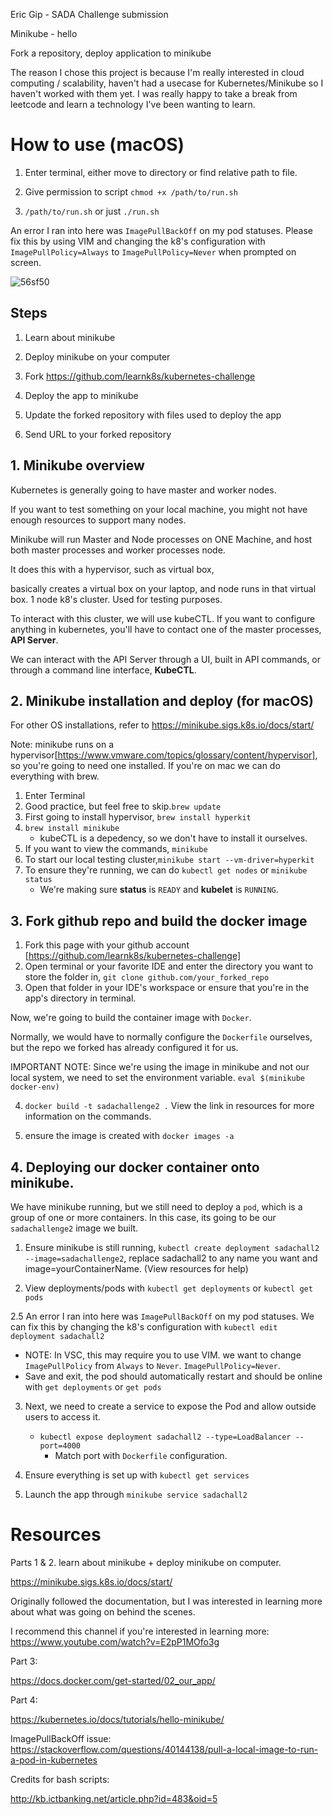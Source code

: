 Eric Gip - SADA Challenge submission

Minikube - hello 

Fork a repository, deploy application to minikube 

The reason I chose this project is because I'm really interested in cloud computing / scalability, haven't had a usecase for Kubernetes/Minikube so I haven't worked with them yet. I was really happy to take a break from leetcode and learn a technology I've been wanting to learn. 

# How to use (macOS)

1. Enter terminal, either move to directory or find relative path to file. 

2. Give permission to script `chmod +x /path/to/run.sh`

3. `/path/to/run.sh` or just `./run.sh`

An error I ran into here was `ImagePullBackOff` on my pod statuses. Please fix this by using VIM and changing the k8's configuration with `ImagePullPolicy=Always` to `ImagePullPolicy=Never` when prompted on screen.

![56sf50](https://user-images.githubusercontent.com/42220408/115805030-fd012800-a398-11eb-821b-76856ac01fb6.gif)

## Steps

1. Learn about minikube 

2. Deploy minikube on your computer

3. Fork https://github.com/learnk8s/kubernetes-challenge

4. Deploy the app to minikube

5. Update the forked repository with files used to deploy the app

6. Send URL to your forked repository

## 1. Minikube overview

Kubernetes is generally going to have master and worker nodes. 

If you want to test something on your local machine, you might not have enough resources to support many nodes. 

Minikube will run Master and Node processes on ONE Machine, and host both master processes and worker processes node. 

It does this with a hypervisor, such as virtual box, 

basically creates a virtual box on your laptop, and node runs in that virtual box. 1 node k8's cluster. Used for testing purposes. 

To interact with this cluster, we will use kubeCTL. If you want to configure anything in kubernetes, you'll have to contact one of the master processes, **API Server**. 

We can interact with the API Server through a UI, built in API commands, or through a command line interface, **KubeCTL**.   

## 2. Minikube installation and deploy (for macOS)

For other OS installations, refer to https://minikube.sigs.k8s.io/docs/start/

Note: minikube runs on a hypervisor[https://www.vmware.com/topics/glossary/content/hypervisor], so you're going to need one installed. If you're on mac we can do everything with brew. 

1. Enter Terminal
2. Good practice, but feel free to skip.`brew update`
3. First going to install hypervisor, `brew install hyperkit`
5. `brew install minikube`
	* kubeCTL is a depedency, so we don't have to install it ourselves.
6. If you want to view the commands, `minikube` 
7. To start our local testing cluster,`minikube start --vm-driver=hyperkit`
8. To ensure they're running, we can do `kubectl get nodes` or `minikube status` 
	* We're making sure **status** is `READY` and **kubelet** is `RUNNING`. 

## 3. Fork github repo and build the docker image

1. Fork this page with your github account [https://github.com/learnk8s/kubernetes-challenge]
2. Open terminal or your favorite IDE and enter the directory you want to store the folder in, `git clone github.com/your_forked_repo`
3. Open that folder in your IDE's workspace or ensure that you're in the app's directory in terminal.  

Now, we're going to build the container image with `Docker`.

Normally, we would have to normally configure the `Dockerfile` ourselves, but the repo we forked has already configured it for us. 

IMPORTANT NOTE: Since we're using the image in minikube and not our local system, we need to set the environment variable. `eval $(minikube docker-env)`

4. `docker build -t sadachallenge2 .` View the link in resources for more information on the commands. 

5. ensure the image is created with `docker images -a`

## 4. Deploying our docker container onto minikube. 

We have minikube running, but we still need to deploy a `pod`, which is a group of one or more containers. In this case, its going to be our `sadachallenge2` image we built. 

1. Ensure minikube is still running, `kubectl create deployment sadachall2 --image=sadachallenge2`, replace sadachall2 to any name you want and image=yourContainerName. (View resources for help)

2. View deployments/pods with `kubectl get deployments` or `kubectl get pods`

2.5 An error I ran into here was `ImagePullBackOff` on my pod statuses. We can fix this by changing the k8's configuration with `kubectl edit deployment sadachall2`
   * NOTE: In VSC, this may require you to use VIM. we want to change `ImagePullPolicy` from `Always` to `Never`. `ImagePullPolicy=Never`. 
   * Save and exit, the pod should automatically restart and should be online with `get deployments` or `get pods`

3. Next, we need to create a service to expose the Pod and allow outside users to access it.
	* `kubectl expose deployment sadachall2 --type=LoadBalancer --port=4000`
		* Match port with `Dockerfile` configuration.

4. Ensure everything is set up with `kubectl get services`

5. Launch the app through `minikube service sadachall2`


# Resources

Parts 1 & 2. learn about minikube + deploy minikube on computer. 

https://minikube.sigs.k8s.io/docs/start/

Originally followed the documentation, but I was interested in learning more about what was going on behind the scenes. 

I recommend this channel if you're interested in learning more: https://www.youtube.com/watch?v=E2pP1MOfo3g

Part 3: 

https://docs.docker.com/get-started/02_our_app/

Part 4:

https://kubernetes.io/docs/tutorials/hello-minikube/

ImagePullBackOff issue: 
https://stackoverflow.com/questions/40144138/pull-a-local-image-to-run-a-pod-in-kubernetes

Credits for bash scripts:

http://kb.ictbanking.net/article.php?id=483&oid=5
